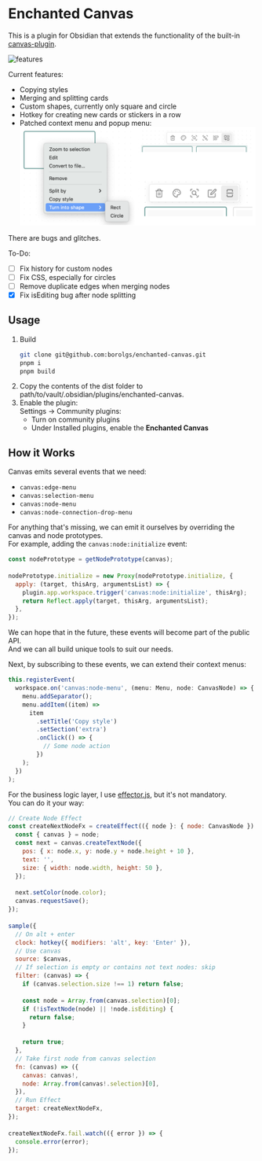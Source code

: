 # Enchanted Canvas

This is a plugin for Obsidian that extends the functionality of the built-in [canvas-plugin](https://obsidian.md/canvas).

![features](docs/features.gif)

Current features:

-   Copying styles
-   Merging and splitting cards
-   Custom shapes, currently only square and circle
-   Hotkey for creating new cards or stickers in a row
-   Patched context menu and popup menu:
    ![menu](docs/menu.png)

There are bugs and glitches.

To-Do:

-   [ ] Fix history for custom nodes
-   [ ] Fix CSS, especially for circles
-   [ ] Remove duplicate edges when merging nodes
-   [x] Fix isEditing bug after node splitting

## Usage

1. Build
    ```bash
    git clone git@github.com:borolgs/enchanted-canvas.git
    pnpm i
    pnpm build
    ```
2. Copy the contents of the dist folder to path/to/vault/.obsidian/plugins/enchanted-canvas.
3. Enable the plugin:  
   Settings -> Community plugins:
    - Turn on community plugins
    - Under Installed plugins, enable the **Enchanted Canvas**

## How it Works

Canvas emits several events that we need:

-   `canvas:edge-menu`
-   `canvas:selection-menu`
-   `canvas:node-menu`
-   `canvas:node-connection-drop-menu`

For anything that's missing, we can emit it ourselves by overriding the canvas and node prototypes.  
For example, adding the `canvas:node:initialize` event:

```js
const nodePrototype = getNodePrototype(canvas);

nodePrototype.initialize = new Proxy(nodePrototype.initialize, {
  apply: (target, thisArg, argumentsList) => {
    plugin.app.workspace.trigger('canvas:node:initialize', thisArg);
    return Reflect.apply(target, thisArg, argumentsList);
  },
});
```

We can hope that in the future, these events will become part of the public API.  
And we can all build unique tools to suit our needs.

Next, by subscribing to these events, we can extend their context menus:

```js
this.registerEvent(
  workspace.on('canvas:node-menu', (menu: Menu, node: CanvasNode) => {
    menu.addSeparator();
    menu.addItem((item) =>
      item
        .setTitle('Copy style')
        .setSection('extra')
        .onClick(() => {
          // Some node action
        })
    );
  })
);
```

For the business logic layer, I use [effector.js](https://beta.effector.dev), but it's not mandatory.  
You can do it your way:

```js
// Create Node Effect
const createNextNodeFx = createEffect(({ node }: { node: CanvasNode }) => {
  const { canvas } = node;
  const next = canvas.createTextNode({
    pos: { x: node.x, y: node.y + node.height + 10 },
    text: '',
    size: { width: node.width, height: 50 },
  });

  next.setColor(node.color);
  canvas.requestSave();
});

sample({
  // On alt + enter
  clock: hotkey({ modifiers: 'alt', key: 'Enter' }),
  // Use canvas
  source: $canvas,
  // If selection is empty or contains not text nodes: skip
  filter: (canvas) => {
    if (canvas.selection.size !== 1) return false;

    const node = Array.from(canvas.selection)[0];
    if (!isTextNode(node) || !node.isEditing) {
      return false;
    }

    return true;
  },
  // Take first node from canvas selection
  fn: (canvas) => ({
    canvas: canvas!,
    node: Array.from(canvas!.selection)[0],
  }),
  // Run Effect
  target: createNextNodeFx,
});

createNextNodeFx.fail.watch(({ error }) => {
  console.error(error);
});
```

